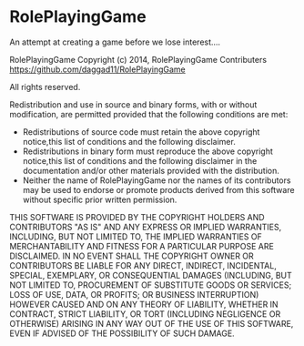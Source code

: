 RolePlayingGame
===============

An attempt at creating a game before we lose interest....


 RolePlayingGame Copyright (c) 2014, RolePlayingGame Contributers
 https://github.com/daggad11/RolePlayingGame

 All rights reserved.

Redistribution and use in source and binary forms, with or without modification, are permitted provided that the following conditions are met:

 * Redistributions of source code must retain the above copyright notice,this list of conditions and the following disclaimer.
 * Redistributions in binary form must reproduce the above copyright notice,this list of conditions and the following disclaimer in the documentation
and/or other materials provided with the distribution.
 * Neither the name of RolePlayingGame nor the names of its contributors may be
used to endorse or promote products derived from this software without specific prior written permission.

THIS SOFTWARE IS PROVIDED BY THE COPYRIGHT HOLDERS AND CONTRIBUTORS
"AS IS" AND ANY EXPRESS OR IMPLIED WARRANTIES, INCLUDING, BUT NOT
LIMITED TO, THE IMPLIED WARRANTIES OF MERCHANTABILITY AND FITNESS FOR
A PARTICULAR PURPOSE ARE DISCLAIMED. IN NO EVENT SHALL THE COPYRIGHT OWNER OR CONTRIBUTORS BE LIABLE FOR ANY DIRECT, INDIRECT, INCIDENTAL, SPECIAL, EXEMPLARY, OR CONSEQUENTIAL DAMAGES (INCLUDING, BUT NOT LIMITED TO, PROCUREMENT OF SUBSTITUTE GOODS OR SERVICES; LOSS OF USE, DATA, OR PROFITS; OR BUSINESS INTERRUPTION) HOWEVER CAUSED AND ON ANY THEORY OF LIABILITY, WHETHER IN CONTRACT, STRICT LIABILITY, OR TORT (INCLUDING NEGLIGENCE OR OTHERWISE) ARISING IN ANY WAY OUT OF THE USE OF THIS SOFTWARE, EVEN IF ADVISED OF THE POSSIBILITY OF SUCH DAMAGE.
 
